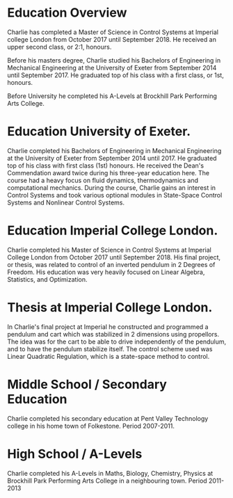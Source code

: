# Education Overview

Charlie has completed a Master of Science in Control Systems at Imperial college London from October 2017 until September 2018. He received an upper second class, or 2:1, honours.

Before his masters degree, Charlie studied his Bachelors of Engineering in Mechanical Engineering at the University of Exeter from September 2014 until September 2017. He graduated top of his class with a first class, or 1st, honours.

Before University he completed his A-Levels at Brockhill Park Performing Arts College.

# Education University of Exeter.

Charlie completed his Bachelors of Engineering in Mechanical Engineering at the University of Exeter from September 2014 until 2017. He graduated top of his class with first class (1st) honours. He received the Dean's Commendation award twice during his three-year education here. The course had a heavy focus on fluid dynamics, thermodynamics and computational mechanics. During the course, Charlie gains an interest in Control Systems and took various optional modules in State-Space Control Systems and Nonlinear Control Systems.

# Education Imperial College London.

Charlie completed his Master of Science in Control Systems at Imperial College London from October 2017 until September 2018.
His final project, or thesis, was related to control of an inverted pendulum in 2 Degrees of Freedom. His education was very heavily focused on Linear Algebra, Statistics, and Optimization.

# Thesis at Imperial College London.

In Charlie's final project at Imperial he constructed and programmed a pendulum and cart which was stabilized in 2 dimensions using propellors. The idea was for the cart to be able to drive independently of the pendulum, and to have the pendulum stabilize itself. The control scheme used was Linear Quadratic Regulation, which is a state-space method to control.

# Middle School / Secondary Education

Charlie completed his secondary education at Pent Valley Technology college in his home town of Folkestone. Period 2007-2011.

# High School / A-Levels

Charlie completed his A-Levels in Maths, Biology, Chemistry, Physics at Brockhill Park Performing Arts College in a neighbouring town. Period 2011-2013
